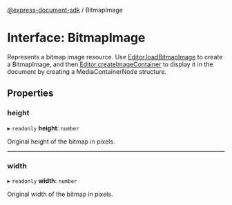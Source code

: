 [@express-document-sdk](../overview.md) / BitmapImage

# Interface: BitmapImage

Represents a bitmap image resource. Use [Editor.loadBitmapImage](../classes/Editor.md#loadbitmapimage) to create a BitmapImage, and then [Editor.createImageContainer](../classes/Editor.md#createimagecontainer)
to display it in the document by creating a MediaContainerNode structure.

## Properties

### height

▸ `readonly` **height**: `number`

Original height of the bitmap in pixels.

---

### width

▸ `readonly` **width**: `number`

Original width of the bitmap in pixels.
